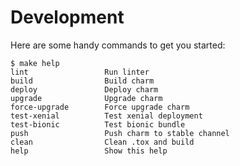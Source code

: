 # Development

Here are some handy commands to get you started:

```
$ make help
lint                 Run linter
build                Build charm
deploy               Deploy charm
upgrade              Upgrade charm
force-upgrade        Force upgrade charm
test-xenial          Test xenial deployment
test-bionic          Test bionic bundle
push                 Push charm to stable channel
clean                Clean .tox and build
help                 Show this help
```
